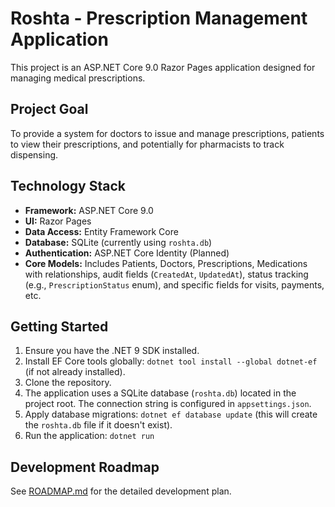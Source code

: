 # Roshta - Prescription Management Application

This project is an ASP.NET Core 9.0 Razor Pages application designed for managing medical prescriptions.

## Project Goal

To provide a system for doctors to issue and manage prescriptions, patients to view their prescriptions, and potentially for pharmacists to track dispensing.

## Technology Stack

*   **Framework:** ASP.NET Core 9.0
*   **UI:** Razor Pages
*   **Data Access:** Entity Framework Core
*   **Database:** SQLite (currently using `roshta.db`)
*   **Authentication:** ASP.NET Core Identity (Planned)
*   **Core Models:** Includes Patients, Doctors, Prescriptions, Medications with relationships, audit fields (`CreatedAt`, `UpdatedAt`), status tracking (e.g., `PrescriptionStatus` enum), and specific fields for visits, payments, etc.

## Getting Started

1.  Ensure you have the .NET 9 SDK installed.
2.  Install EF Core tools globally: `dotnet tool install --global dotnet-ef` (if not already installed).
3.  Clone the repository.
4.  The application uses a SQLite database (`roshta.db`) located in the project root. The connection string is configured in `appsettings.json`.
5.  Apply database migrations: `dotnet ef database update` (this will create the `roshta.db` file if it doesn't exist).
6.  Run the application: `dotnet run`

## Development Roadmap

See [ROADMAP.md](ROADMAP.md) for the detailed development plan. 